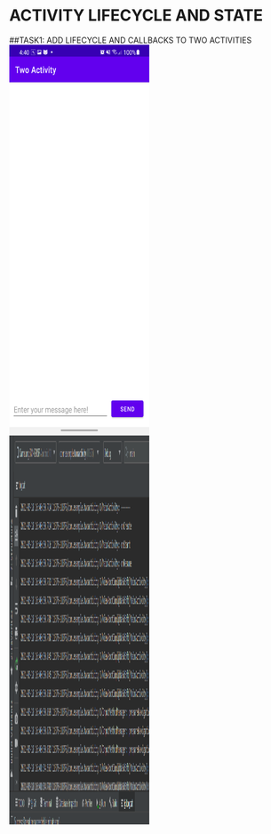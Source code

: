 ACTIVITY LIFECYCLE AND STATE
==========================
##TASK1: ADD LIFECYCLE AND CALLBACKS TO TWO ACTIVITIES
<img height="700" width="50%" src="screenshot/a1.png"><br>
<img height="700" width="50%" src="screenshot/a2.PNG"><br>
